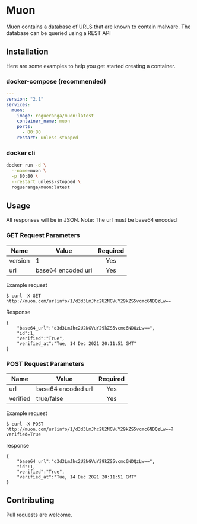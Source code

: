 # Muon

Muon contains a database of URLS that are known to contain malware. The database can
be queried using a REST API

## Installation

Here are some examples to help you get started creating a container.

### docker-compose (recommended)

```yaml
---
version: "2.1"
services:
  muon:
    image: rogueranga/muon:latest
    container_name: muon
    ports:
      - 80:80
    restart: unless-stopped
```

### docker cli

```bash
docker run -d \
  --name=muon \
  -p 80:80 \
  --restart unless-stopped \
  rogueranga/muon:latest
```

## Usage

All responses will be in JSON. 
Note: The url must be base64 encoded



### GET Request Parameters

| Name          | Value             | Required  |
| ------------- |-------------------|:---------:|
| version       | 1                 | Yes       |
| url           | base64 encoded url| Yes       |


Example request

```
$ curl -X GET http://muon.com/urlinfo/1/d3d3LmJhc2U2NGVuY29kZS5vcmc6NDQzLw==
```

Response

```
{
    "base64_url":"d3d3LmJhc2U2NGVuY29kZS5vcmc6NDQzLw==",
    "id":1,
    "verified":"True",
    "verified_at":"Tue, 14 Dec 2021 20:11:51 GMT"
}

```


### POST Request Parameters

| Name          | Value              | Required  |
| ------------- |--------------------|:---------:|
| url           | base64 encoded url | Yes       |
| verified      | true/false         | Yes       |


Example request

```
$ curl -X POST http://muon.com/urlinfo/1/d3d3LmJhc2U2NGVuY29kZS5vcmc6NDQzLw==?verified=True
```

response

```
{
    "base64_url":"d3d3LmJhc2U2NGVuY29kZS5vcmc6NDQzLw==",
    "id":1,
    "verified":"True",
    "verified_at":"Tue, 14 Dec 2021 20:11:51 GMT"
}

```

## Contributing
Pull requests are welcome.

